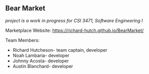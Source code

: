 ## Bear Market

*project is a work in progress for CSI 3471, Software Engineering I*

Marketplace Website: https://richard-hutch.github.io/BearMarket/

Team Members:
* Richard Hutcheson- team captain, developer
* Noah Lambaria- developer
* Johnny Acosta- developer
* Austin Blanchard- developer
